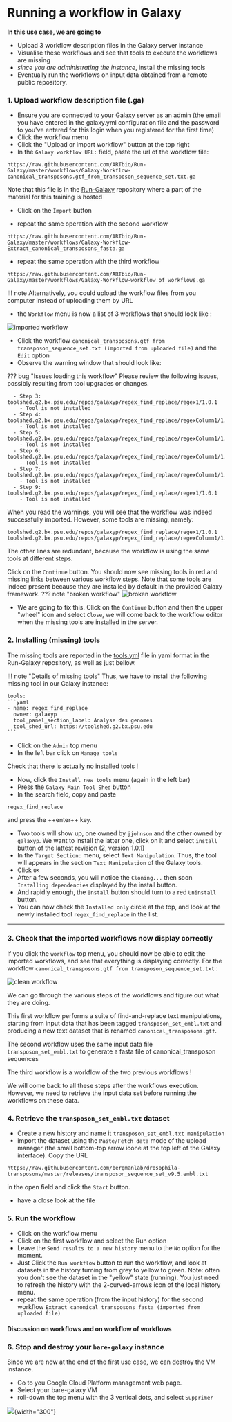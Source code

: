 # Running a workflow in Galaxy
**In this use case, we are going to** 

- Upload 3 workflow description files in the Galaxy server instance
- Visualise these workflows and see that tools to execute the workflows are missing
- *since you are administrating the instance*, install the missing tools
- Eventually run the workflows on input data obtained from a remote public repository.

### 1. Upload workflow description file (.ga)

- Ensure you are connected to your Galaxy server as an admin (the email you have entered
in the galaxy.yml configuration file and the password to you've entered for this login when you
registered for the first time)
- Click the workflow menu
- Click the "Upload or import workflow" button at the top right
- In the `Galaxy workflow URL:` field, paste the url of the workflow file:
```
https://raw.githubusercontent.com/ARTbio/Run-Galaxy/master/workflows/Galaxy-Workflow-canonical_transposons.gtf_from_transposon_sequence_set.txt.ga
```
Note that this file is in the [Run-Galaxy](https://github.com/ARTbio/Run-Galaxy) repository where
a part of the material for this training is hosted

- Click on the `Import` button

- repeat the same operation with the second workflow
```
https://raw.githubusercontent.com/ARTbio/Run-Galaxy/master/workflows/Galaxy-Workflow-Extract_canonical_transposons_fasta.ga
```

- repeat the same operation with the third workflow
```
https://raw.githubusercontent.com/ARTbio/Run-Galaxy/master/workflows/Galaxy-Workflow-workflow_of_workflows.ga
```

!!! note
    Alternatively, you could upload the workflow files from you computer instead of uploading them by URL


- the `Workflow` menu is now a list of 3 workflows that should look like :

![imported workflow](images/imported_workflows.png)

- Click the workflow `canonical_transposons.gtf from transposon_sequence_set.txt (imported from uploaded file)` and the `Edit` option
- Observe the warning window that should look like:

??? bug "Issues loading this workflow"
    Please review the following issues, possibly resulting from tool upgrades or changes.
      
      - Step 3: toolshed.g2.bx.psu.edu/repos/galaxyp/regex_find_replace/regex1/1.0.1
        - Tool is not installed
      - Step 4: toolshed.g2.bx.psu.edu/repos/galaxyp/regex_find_replace/regexColumn1/1.0.1
        - Tool is not installed
      - Step 5: toolshed.g2.bx.psu.edu/repos/galaxyp/regex_find_replace/regexColumn1/1.0.1
        - Tool is not installed
      - Step 6: toolshed.g2.bx.psu.edu/repos/galaxyp/regex_find_replace/regexColumn1/1.0.1
        - Tool is not installed
      - Step 7: toolshed.g2.bx.psu.edu/repos/galaxyp/regex_find_replace/regexColumn1/1.0.1
        - Tool is not installed
      - Step 9: toolshed.g2.bx.psu.edu/repos/galaxyp/regex_find_replace/regex1/1.0.1
        - Tool is not installed
  
When you read the warnings, you will see that the workflow was indeed successfully imported.
However, some tools are missing, namely:
```
toolshed.g2.bx.psu.edu/repos/galaxyp/regex_find_replace/regex1/1.0.1
toolshed.g2.bx.psu.edu/repos/galaxyp/regex_find_replace/regexColumn1/1.0.1
```
The other lines are redundant, because the workflow is using the same tools at different steps.

Click on the `Continue` button. You should now see missing tools in red and missing links
between various workflow steps. Note that some tools are indeed present because they are
installed by default in the provided Galaxy framework.
??? note "broken workflow"
    ![broken workflow](images/broken_workflow.png)


- We are going to fix this. Click on the `Continue` button and then the upper "wheel" icon and select `Close`,
we will come back to the workflow editor when the missing tools are installed in the server.

### 2. Installing (missing) tools
The missing tools are reported in the [tools.yml](https://github.com/ARTbio/Run-Galaxy/blob/master/workflows/tools.yml)
file in yaml format in the Run-Galaxy repository, as well as just bellow.

!!! note "Details of missing tools"
    Thus, we have to install the following missing tool in our Galaxy instance:
    
    tools:
    ```yaml
    - name: regex_find_replace
      owner: galaxyp
      tool_panel_section_label: Analyse des genomes
      tool_shed_url: https://toolshed.g2.bx.psu.edu
    ```
  

- Click on the `Admin` top menu
- In the left bar click on `Manage tools`

Check that there is actually no installed tools !

- Now, click the `Install new tools` menu (again in the left bar)
- Press the `Galaxy Main Tool Shed` button
- In the search field, copy and paste
```
regex_find_replace
```
and press the ++enter++ key.
- Two tools will show up, one owned by `jjohnson` and the other owned by `galaxyp`.
    We want to install the latter one, click on it and select `install` button of the lattest
    revision (2, version 1.0.1)
- In the `Target Section:` menu, select `Text Manipulation`.
    Thus, the tool will appears in the section `Text Manipulation` of the Galaxy tools.
- Click `OK`
- After a few seconds, you will notice the `Cloning...` then soon `Installing dependencies`
  displayed by the install button.
- And rapidly enough, the `Install` button should turn to a red `Uninstall` button.
- You can now check the `Installed only` circle at the top, and look at the newly
  installed tool `regex_find_replace` in the list.
---
    
### 3. Check that the imported workflows now display correctly

If you click the `workflow` top menu, you should now be able to edit the imported workflows,
and see that everything is displaying correctly. For the workflow
`canonical_transposons.gtf from transposon_sequence_set.txt` :

![clean workflow](images/clean_workflow.png)

We can go through the various steps of the workflows and figure out what they are doing.

This first workflow  performs a suite of find-and-replace text manipulations, starting
from input data that has been tagged `transposon_set_embl.txt` and producing a new text
dataset that is renamed `canonical_transposons.gtf`.

The second workflow uses the same input data file `transposon_set_embl.txt` to generate
a fasta file of canonical_transposon sequences

The third workflow is a workflow of the two previous workflows !

We will come back to all these steps after the workflows execution. However, we need to
retrieve the input data set before running the workflows on these data.

### 4. Retrieve the `transposon_set_embl.txt` dataset

- Create a new history and name it `transposon_set_embl.txt manipulation`
- import the dataset using the `Paste/Fetch data` mode of the upload manager (the small
bottom-top arrow icone at the top left of the Galaxy interface). Copy the URL
```
https://raw.githubusercontent.com/bergmanlab/drosophila-transposons/master/releases/transposon_sequence_set_v9.5.embl.txt
```
in the open field and click the `Start` button.

- have a close look at the file

### 5. Run the workflow

- Click on the workflow menu
- Click on the first workflow and select the Run option
- Leave the `Send results to a new history` menu to the `No` option for the moment.
- Just Click the `Run workflow` button to run the workflow, and look at datasets in the
history turning from grey to yellow to green. Note: often you don't see the dataset in the
"yellow" state (running). You just need to refresh the history with the 2-curved-arrows
icon of the local history menu.
- repeat the same operation (from the input history) for the second workflow 
`Extract canonical transposons fasta (imported from uploaded file)`

#### Discussion on workflows and on workflow of workflows

### 6. Stop and destroy your `bare-galaxy` instance
Since we are now at the end of the first use case, we can destroy the VM instance.

- Go to you Google Cloud Platform management web page.
- Select your bare-galaxy VM
- roll-down the top menu with the 3 vertical dots, and select `Supprimer`

![](images/destroy.png){width="300"} 



